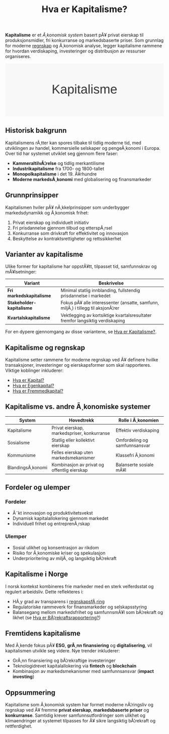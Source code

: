 ﻿---
title: "Hva er Kapitalisme?"
meta_title: "Hva er Kapitalisme?"
meta_description: '**Kapitalisme** er et *Ã¸konomisk system* basert pÃ¥ privat eierskap til produksjonsmidler, fri konkurranse og markedsbaserte priser. Som grunnlag for moderne [...'
slug: kapitalisme
type: blog
layout: pages/single
---

**Kapitalisme** er et *Ã¸konomisk system* basert pÃ¥ privat eierskap til produksjonsmidler, fri konkurranse og markedsbaserte priser. Som grunnlag for moderne [regnskap](/blogs/regnskap/hva-er-regnskap "Hva er Regnskap? En komplett guide") og Ã¸konomisk analyse, legger kapitalisme rammene for hvordan verdiskaping, investeringer og distribusjon av ressurser organiseres.

![Illustrasjon av Kapitalisme](kapitalisme-image.svg)

## Historisk bakgrunn

Kapitalismens rÃ¸tter kan spores tilbake til tidlig moderne tid, med utviklingen av handel, kommersielle selskaper og pengeÃ¸konomi i Europa. Over tid har systemet utviklet seg gjennom flere faser:

* **KammeraltilvÃ¦relse** og tidlig merkantilisme
* **Industrikapitalisme** fra 1700- og 1800-tallet
* **Monopolkapitalisme** i det 19. Ã¥rhundre
* **Moderne markedsÃ¸konomi** med globalisering og finansmarkeder

## Grunnprinsipper

Kapitalismen hviler pÃ¥ nÃ¸kkelprinsipper som underbygger markedsdynamikk og Ã¸konomisk frihet:

1. Privat eierskap og individuelt initiativ
2. Fri prisdannelse gjennom tilbud og etterspÃ¸rsel
3. Konkurranse som drivkraft for effektivitet og innovasjon
4. Beskyttelse av kontraktsrettigheter og rettssikkerhet

## Varianter av kapitalisme

Ulike former for kapitalisme har oppstÃ¥tt, tilpasset tid, samfunnskrav og mÃ¥lsetninger:

| **Variant**                | **Beskrivelse**                                              |
|----------------------------|-------------------------------------------------------------|
| **Fri markedskapitalisme** | Minimal statlig innblanding, fullstendig prisdannelse i markedet |
| **Stakeholder-kapitalisme**| Fokus pÃ¥ alle interessenter (ansatte, samfunn, miljÃ¸) i tillegg til aksjonÃ¦rer |
| **Kvartalskapitalisme**    | Vektlegging av kortsiktige kvartalsresultater fremfor langsiktig verdiskaping |

For en dypere gjennomgang av disse variantene, se [Hva er Kapitalisme?](/blogs/regnskap/kapitalisme "Hva er Kapitalisme? Komplett Guide til Kapitalisme i Ã˜konomi og Regnskap").

## Kapitalisme og regnskap

Kapitalisme setter rammene for moderne regnskap ved Ã¥ definere hvilke transaksjoner, investeringer og eierskapsformer som skal rapporteres. Viktige koblinger inkluderer:

* [Hva er Kapital?](/blogs/regnskap/hva-er-kapital "Hva er Kapital? En komplett guide til Kapital")  
* [Hva er Egenkapital?](/blogs/regnskap/hva-er-egenkapital "Hva er Egenkapital? Komplett Guide til Egenkapital i Regnskap")  
* [Hva er Fremmedkapital?](/blogs/regnskap/hva-er-fremmedkapital "Hva er Fremmedkapital? Komplett Guide til Gjeld og LÃ¥nefinansiering")  

## Kapitalisme vs. andre Ã¸konomiske systemer

| **System**      | **Hovedtrekk**                             | **Rolle i Ã¸konomien**         |
|-----------------|---------------------------------------------|-------------------------------|
| Kapitalisme     | Privat eierskap, markedspriser, konkurranse | Effektiv verdiskaping         |
| Sosialisme      | Statlig eller kollektivt eierskap           | Omfordeling og samfunnsansvar |
| Kommunisme      | Felles eierskap uten markedsmekanismer      | Klassefri Ã¸konomi             |
| BlandingsÃ¸konomi| Kombinasjon av privat og offentlig eierskap  | Balanserte sosiale mÃ¥l        |

## Fordeler og ulemper

### Fordeler
* Ã˜kt innovasjon og produktivitetsvekst
* Dynamisk kapitalallokering gjennom markedet
* Individuell frihet og entreprenÃ¸rskap

### Ulemper
* Sosial ulikhet og konsentrasjon av rikdom
* Risiko for Ã¸konomiske kriser og spekulasjon
* Underprioritering av miljÃ¸ og langsiktig bÃ¦rekraft

## Kapitalisme i Norge

I norsk kontekst kombineres frie markeder med en sterk velferdsstat og regulert arbeidsliv. Dette reflekteres i:

* HÃ¸y grad av transparens i [regnskapsfÃ¸ring](/blogs/regnskap/hva-er-bokforing "Hva er BokfÃ¸ring? Grunnleggende prinsipper og krav")
* Regulatoriske rammeverk for finansmarkeder og selskapsstyring
* Balansegang mellom markedsfrihet og samfunnsmÃ¥l som bÃ¦rekraft og likhet (se [Hva er BÃ¦rekraftsrapportering?](/blogs/regnskap/hva-er-barekraftsrapportering "Hva er BÃ¦rekraftsrapportering? Krav og Implementering"))

## Fremtidens kapitalisme

Med Ã¸kende fokus pÃ¥ **ESG**, **grÃ¸nn finansiering** og **digitalisering**, vil kapitalismen utvikle seg videre. Nye trender inkluderer:

* GrÃ¸nn finansiering og bÃ¦rekraftige investeringer  
* Teknologidrevet kapitalallokering via **fintech** og **blockchain**  
* Kombinasjon av markedsmekanismer med samfunnsansvar (**impact investing**)

## Oppsummering

Kapitalisme som Ã¸konomisk system har formet moderne nÃ¦ringsliv og regnskap ved Ã¥ fremme **privat eierskap**, **markedsbaserte priser** og **konkurranse**. Samtidig krever samfunnsutfordringer som ulikhet og klimaendringer at systemet tilpasses for Ã¥ sikre langsiktig bÃ¦rekraft og rettferdighet.






